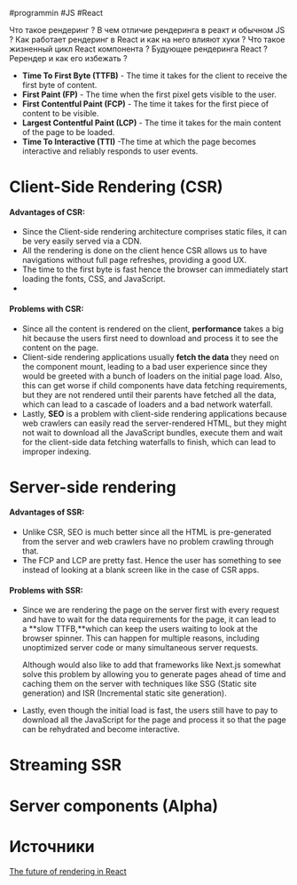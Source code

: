 #programmin #JS #React

Что такое рендеринг ? 
В чем отличие рендеринга в реакт и обычном JS ?
Как работает рендеринг в React и как на него влияют хуки ?
Что такое жизненный цикл React компонента ?
Будующее рендеринга React ?
Ререндер и как его избежать ?

-   **Time To First Byte (TTFB)** - The time it takes for the client to receive the first byte of content.
-   **First Paint (FP)** - The time when the first pixel gets visible to the user.
-   **First Contentful Paint (FCP)** - The time it takes for the first piece of content to be visible.
-   **Largest Contentful Paint (LCP)** - The time it takes for the main content of the page to be loaded.
-   **Time To Interactive (TTI)** -The time at which the page becomes interactive and reliably responds to user events.

# Client-Side Rendering (CSR)
#### Advantages of CSR:
-   Since the Client-side rendering architecture comprises static files, it can be very easily served via a CDN.
-   All the rendering is done on the client hence CSR allows us to have navigations without full page refreshes, providing a good UX.
-   The time to the first byte is fast hence the browser can immediately start loading the fonts, CSS, and JavaScript.
- 
#### Problems with CSR:
-   Since all the content is rendered on the client, **performance** takes a big hit because the users first need to download and process it to see the content on the page.
-   Client-side rendering applications usually **fetch the data** they need on the component mount, leading to a bad user experience since they would be greeted with a bunch of loaders on the initial page load. Also, this can get worse if child components have data fetching requirements, but they are not rendered until their parents have fetched all the data, which can lead to a cascade of loaders and a bad network waterfall.
-   Lastly, **SEO** is a problem with client-side rendering applications because web crawlers can easily read the server-rendered HTML, but they might not wait to download all the JavaScript bundles, execute them and wait for the client-side data fetching waterfalls to finish, which can lead to improper indexing.

# Server-side rendering
#### Advantages of SSR:
-   Unlike CSR, SEO is much better since all the HTML is pre-generated from the server and web crawlers have no problem crawling through that.
-   The FCP and LCP are pretty fast. Hence the user has something to see instead of looking at a blank screen like in the case of CSR apps.

#### Problems with SSR:
-   Since we are rendering the page on the server first with every request and have to wait for the data requirements for the page, it can lead to a **slow TTFB,**which can keep the users waiting to look at the browser spinner. This can happen for multiple reasons, including unoptimized server code or many simultaneous server requests.
    
    Although would also like to add that frameworks like Next.js somewhat solve this problem by allowing you to generate pages ahead of time and caching them on the server with techniques like SSG (Static site generation) and ISR (Incremental static site generation).
    
-   Lastly, even though the initial load is fast, the users still have to pay to download all the JavaScript for the page and process it so that the page can be rehydrated and become interactive.

# Streaming SSR

# Server components (Alpha)


# Источники
[The future of rendering in React](https://prateeksurana.me/blog/future-of-rendering-in-react/)